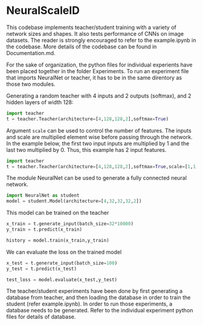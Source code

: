 # NeuralScaleID
This codebase implements teacher/student training with a variety of network sizes and shapes.  It also tests performance of CNNs on image datasets. The reader is strongly encouraged to refer to the example.ipynb in the codebase. More details of the codebase can be found in Documentation.md.

For the sake of organization, the python files for individual experients have been placed together in the folder Experiments. To run an experiment file that imports NeuralNet or teacher, it has to be in the same direntory as those two modules.

Generating a random teacher with 4 inputs and 2 outputs (softmax), and 2 hidden layers of width 128:
```python
import teacher
t = teacher.Teacher(architecture=[4,128,128,2],softmax=True)
```
Argument ```scale``` can be used to control the number of features. The inputs and scale are multiplied element wise before passing through the network. In the example below, the first two input inputs are multiplied by 1 and the last two multiplied by 0. Thus, this example has 2 input features.

```python
import teacher
t = teacher.Teacher(architecture=[4,128,128,2],softmax=True,scale=[1,1,0,0])
```

The module NeuralNet can be used to generate a fully connected neural network.
```python
import NeuralNet as student
model = student.Model(architecture=[4,32,32,32,2])
```
This model can be trained on the teacher 
```python
x_train = t.generate_input(batch_size=32*10000)
y_train = t.predict(x_train)

history = model.train(x_train,y_train)
```

We can evaluate the loss on the trained model
```python
x_test = t.generate_input(batch_size=100)
y_test = t.predict(x_test)

test_loss = model.evaluate(x_test,y_test)
```

The teacher/student experiments have been done by first generating a database from teacher, and then loading the database in order to train the student (refer example.ipynb). In order to run those experiments, a database needs to be generated. Refer to the individual experiment python files for details of database.
